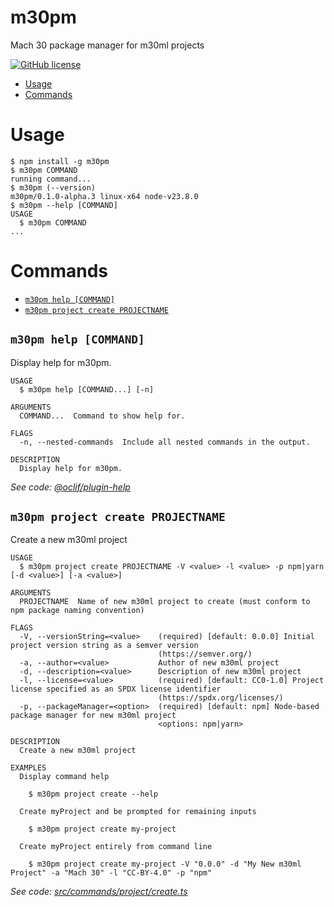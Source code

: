 m30pm
=================

Mach 30 package manager for m30ml projects

[![GitHub license](https://img.shields.io/github/license/Mach30/m30pm)](https://github.com/Mach30/m30pm/blob/main/LICENSE)

<!-- toc -->
* [Usage](#usage)
* [Commands](#commands)
<!-- tocstop -->
# Usage
<!-- usage -->
```sh-session
$ npm install -g m30pm
$ m30pm COMMAND
running command...
$ m30pm (--version)
m30pm/0.1.0-alpha.3 linux-x64 node-v23.8.0
$ m30pm --help [COMMAND]
USAGE
  $ m30pm COMMAND
...
```
<!-- usagestop -->
# Commands
<!-- commands -->
* [`m30pm help [COMMAND]`](#m30pm-help-command)
* [`m30pm project create PROJECTNAME`](#m30pm-project-create-projectname)

## `m30pm help [COMMAND]`

Display help for m30pm.

```
USAGE
  $ m30pm help [COMMAND...] [-n]

ARGUMENTS
  COMMAND...  Command to show help for.

FLAGS
  -n, --nested-commands  Include all nested commands in the output.

DESCRIPTION
  Display help for m30pm.
```

_See code: [@oclif/plugin-help](https://github.com/oclif/plugin-help/blob/v6.0.22/src/commands/help.ts)_

## `m30pm project create PROJECTNAME`

Create a new m30ml project

```
USAGE
  $ m30pm project create PROJECTNAME -V <value> -l <value> -p npm|yarn [-d <value>] [-a <value>]

ARGUMENTS
  PROJECTNAME  Name of new m30ml project to create (must conform to npm package naming convention)

FLAGS
  -V, --versionString=<value>    (required) [default: 0.0.0] Initial project version string as a semver version
                                 (https://semver.org/)
  -a, --author=<value>           Author of new m30ml project
  -d, --description=<value>      Description of new m30ml project
  -l, --license=<value>          (required) [default: CC0-1.0] Project license specified as an SPDX license identifier
                                 (https://spdx.org/licenses/)
  -p, --packageManager=<option>  (required) [default: npm] Node-based package manager for new m30ml project
                                 <options: npm|yarn>

DESCRIPTION
  Create a new m30ml project

EXAMPLES
  Display command help

    $ m30pm project create --help

  Create myProject and be prompted for remaining inputs

    $ m30pm project create my-project

  Create myProject entirely from command line

    $ m30pm project create my-project -V "0.0.0" -d "My New m30ml Project" -a "Mach 30" -l "CC-BY-4.0" -p "npm"
```

_See code: [src/commands/project/create.ts](https://github.com/Mach30/m30pm/blob/v0.1.0-alpha.3/src/commands/project/create.ts)_
<!-- commandsstop -->
